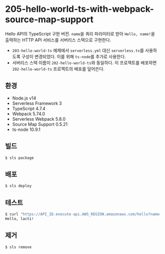 # 205-hello-world-ts-with-webpack-source-map-support

Hello API의 TypeScript 구현 버전. `name`을 쿼리 파라미터로 받아 `Hello, name!`을 출력하는 HTTP API 서비스를 서버리스 스택으로 구현한다.

- `203-hello-world-ts` 예제에서 `serverless.yml` 대신 `serverless.ts`를 사용하도록 구성이 변경되었다. 이를 위해 `ts-node`를 추가로 사용한다.
- 서버리스 스택 이름이 `202-hello-world-ts`와 동일하다. 이 프로젝트를 배포하면 `202-hello-world-ts` 프로젝트의 배포를 덮어쓴다.

## 환경

- Node.js v14
- Serverless Framework 3
- TypeScript 4.7.4
- Webpack 5.74.0
- Serverless Webpack 5.8.0
- Source Map Support 0.5.21
- ts-node 10.9.1

## 빌드

```bash
$ sls package
```

## 배포

```bash
$ sls deploy
```

## 테스트

```bash
$ curl "https://API_ID.execute-api.AWS_REGION.amazonaws.com/hello?name=lacti"
Hello, lacti!
```

## 제거

```bash
$ sls remove
```
